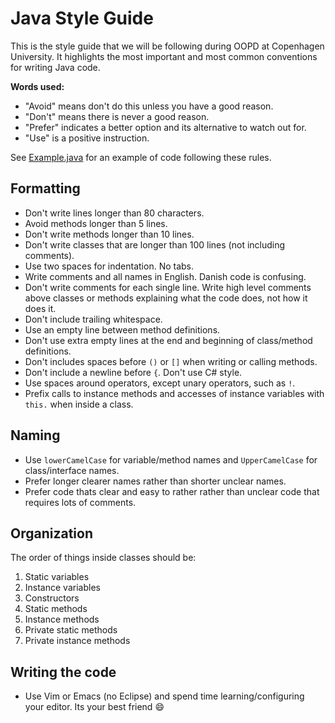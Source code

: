 Java Style Guide
================

This is the style guide that we will be following during OOPD at Copenhagen University. It highlights the most important and most common conventions for writing Java code.

**Words used:**

- "Avoid" means don't do this unless you have a good reason.
- "Don't" means there is never a good reason.
- "Prefer" indicates a better option and its alternative to watch out for.
- "Use" is a positive instruction.

See [Example.java](https://github.com/davidpdrsn/Java-Style-Guide/blob/master/Example.java) for an example of code following these rules.

Formatting
----------

- Don't write lines longer than 80 characters.
- Avoid methods longer than 5 lines.
- Don't write methods longer than 10 lines.
- Don't write classes that are longer than 100 lines (not including comments).
- Use two spaces for indentation. No tabs.
- Write comments and all names in English. Danish code is confusing.
- Don't write comments for each single line. Write high level comments above classes or methods explaining what the code does, not how it does it.
- Don't include trailing whitespace.
- Use an empty line between method definitions.
- Don't use extra empty lines at the end and beginning of class/method definitions.
- Don't includes spaces before `()` or `[]` when writing or calling methods.
- Don't include a newline before `{`. Don't use C# style.
- Use spaces around operators, except unary operators, such as `!`.
- Prefix calls to instance methods and accesses of instance variables with `this.` when inside a class.

Naming
------

- Use `lowerCamelCase` for variable/method names and `UpperCamelCase` for class/interface names.
- Prefer longer clearer names rather than shorter unclear names.
- Prefer code thats clear and easy to rather rather than unclear code that requires lots of comments.

Organization
------------

The order of things inside classes should be:

1. Static variables
2. Instance variables
3. Constructors
4. Static methods
5. Instance methods
6. Private static methods
7. Private instance methods

Writing the code
----------------

- Use Vim or Emacs (no Eclipse) and spend time learning/configuring your editor. Its your best friend :smile:
